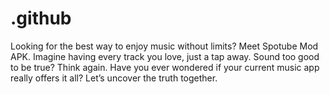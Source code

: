 # .github
Looking for the best way to enjoy music without limits? Meet Spotube Mod APK. Imagine having every track you love, just a tap away. Sound too good to be true? Think again. Have you ever wondered if your current music app really offers it all? Let’s uncover the truth together.
